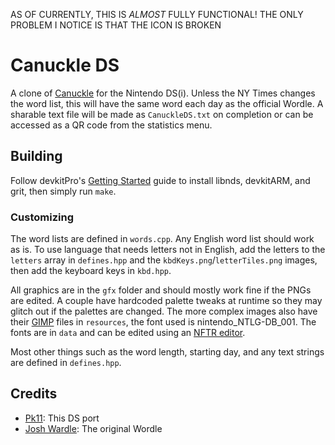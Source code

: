 AS OF CURRENTLY, THIS IS *ALMOST* FULLY FUNCTIONAL! THE ONLY PROBLEM I NOTICE IS THAT THE ICON IS BROKEN
# Canuckle DS
A clone of [Canuckle](https://canucklegame.github.io/canuckle/) for the Nintendo DS(i). Unless the NY Times changes the word list, this will have the same word each day as the official Wordle. A sharable text file will be made as `CanuckleDS.txt` on completion or can be accessed as a QR code from the statistics menu.

## Building
Follow devkitPro's [Getting Started](https://devkitpro.org/wiki/Getting_Started) guide to install libnds, devkitARM, and grit, then simply run `make`.

### Customizing
The word lists are defined in `words.cpp`. Any English word list should work as is. To use language that needs letters not in English, add the letters to the `letters` array in `defines.hpp` and the `kbdKeys.png`/`letterTiles.png` images, then add the keyboard keys in `kbd.hpp`.

All graphics are in the `gfx` folder and should mostly work fine if the PNGs are edited. A couple have hardcoded palette tweaks at runtime so they may glitch out if the palettes are changed. The more complex images also have their [GIMP](https://www.gimp.org) files in `resources`, the font used is nintendo_NTLG-DB_001. The fonts are in `data` and can be edited using an [NFTR editor](https://pk11.us/nftr-editor/).

Most other things such as the word length, starting day, and any text strings are defined in `defines.hpp`.

## Credits
- [Pk11](https://github.com/Epicmn11): This DS port
- [Josh Wardle](https://github.com/powerlanguage): The original Wordle
